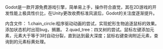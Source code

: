 Godot是一款开源免费游戏引擎，简单易上手，操作符合直觉，其在2D游戏的开发性能上极具性价比，在Unity更改收费标准风波后，Godot的关注度逐渐提升。

内含文件：
1.chain_circle:程序驱动动画的尝试，实现蛇形生物追逐鼠标的效果。添加状态机时出现bug，搁置。
2.quad_tree：四叉树的尝试。鼠标左键添加元素，元素大于等于3时自动分裂，直到达到最大深度；鼠标右键查询附近元素，查询到的元素标黄处理。
